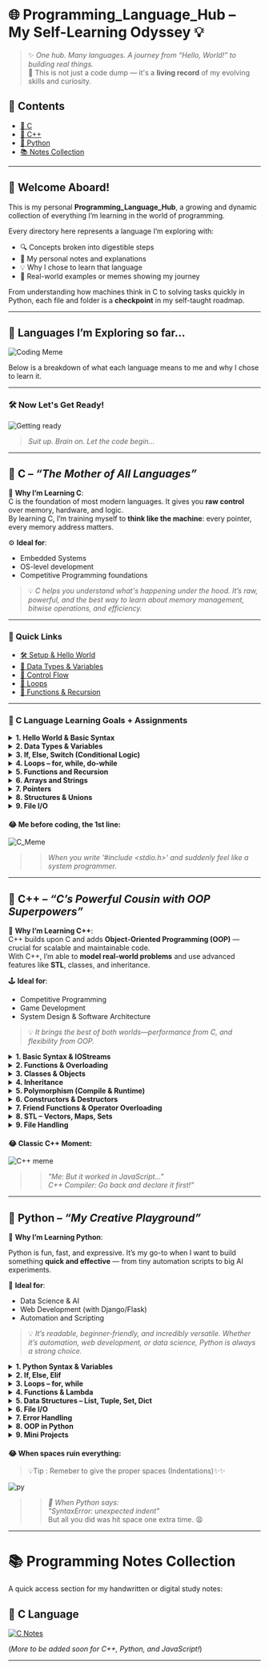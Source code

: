 # 🌐 Programming_Language_Hub – My Self-Learning Odyssey 💡

> ✨ *One hub. Many languages. A journey from “Hello, World!” to building real things.*  
> 📖 This is not just a code dump — it's a **living record** of my evolving skills and curiosity.


## 📂 Contents

- [🔵 C](#🔵-c)
- [🔷 C++](#🔷-c++)
- [🐍 Python](#🐍-python)
- [📚 Notes Collection](#📚-programming-notes-collection)

---

## 🚀 Welcome Aboard!

This is my personal **Programming_Language_Hub**, a growing and dynamic collection of everything I’m learning in the world of programming.

Every directory here represents a language I’m exploring with:
- 🔍 Concepts broken into digestible steps
- 📝 My personal notes and explanations
- 💡 Why I chose to learn that language
- 🤯 Real-world examples or memes showing my journey

From understanding how machines think in C to solving tasks quickly in Python, each file and folder is a **checkpoint** in my self-taught roadmap.

---

## 🧰 Languages I’m Exploring so far...

![Coding Meme](https://github.com/user-attachments/assets/2b26443f-699e-415d-8e0d-2eeb9766ac17)

Below is a breakdown of what each language means to me and why I chose to learn it.

---

### 🛠️ Now Let's Get Ready!

![Getting ready](https://github.com/user-attachments/assets/8906c470-4aeb-4d60-b9ee-76185395db1a)

> *Suit up. Brain on. Let the code begin...*

---

## 🔵 C – *“The Mother of All Languages”*

🧠 **Why I’m Learning C**:  
C is the foundation of most modern languages. It gives you **raw control** over memory, hardware, and logic.  
By learning C, I’m training myself to **think like the machine**: every pointer, every memory address matters.

⚙️ **Ideal for**:
- Embedded Systems
- OS-level development
- Competitive Programming foundations

> 💡 *C helps you understand what's happening under the hood. It’s raw, powerful, and the best way to learn about memory management, bitwise operations, and efficiency.*

---

### 🔗 Quick Links

- [🛠️ Setup & Hello World](./C%20Language/C_Setup.md)
- [🔢 Data Types & Variables](./C%20Language/Chapter-1.md)
- [🔀 Control Flow](./C%20Language/Control_Statements.md)
- [🔂 Loops](./C%20Language/Loops.md)
- [🔧 Functions & Recursion](./C%20Language/Functions_Recursion.md)

---

### 📘 C Language Learning Goals + Assignments

<details>
<summary><strong>1. Hello World & Basic Syntax</strong></summary>

- 🧪 **Practice:**
  - [ ] Write a "Hello, World!" program.
  - [ ] Print your name, age, and college using `printf()`.
    
    
    ![Once more](https://github.com/user-attachments/assets/02d1f6fd-b71e-43ae-aee3-9c3cfef6322c)

- 📚 **Assignment:**
  - [ ] Create a greeting generator that asks for the user’s name and displays a welcome message.
  - [ ] Print ASCII values of all characters from A–Z.

</details>

<details>
<summary><strong>2. Data Types & Variables</strong></summary>

- 🧪 **Practice:**
  - [ ] Declare and print variables of all primitive data types.

    ![Once more](https://github.com/user-attachments/assets/fc5cdeb8-8f10-4ad0-87f8-8204e1088f5c)

- 📚 **Assignment:**
  - [ ] Write a program that swaps two numbers using a third variable.
  - [ ] Create a simple interest calculator.

</details>

<details>
<summary><strong>3. If, Else, Switch (Conditional Logic)</strong></summary>

- 🧪 **Practice:**
  - [ ] Find the largest of three numbers.
  - [ ] Check if a number is even or odd.
    
    ![Once more](https://github.com/user-attachments/assets/6565334d-47b3-4ad3-a139-852b5c9b29de)

- 📚 **Assignment:**
  - [ ] Make a grading system (input marks → output grade).
  - [ ] Build a calculator using `switch-case`.

</details>

<details>
<summary><strong>4. Loops – for, while, do-while</strong></summary>

- 🧪 **Practice:**
  - [ ] Print numbers 1 to 10 using each loop.
  - [ ] Create a table of any number.
        
    ![Once more](https://github.com/user-attachments/assets/a47d7820-32ce-4f7b-91b6-28282e0b8132)

- 📚 **Assignment:**
  - [ ] Print Floyd's Triangle & Pascal’s Triangle.
  - [ ] Find the factorial of a number.
  - [ ] Check for a prime number.

</details>

<details>
<summary><strong>5. Functions and Recursion</strong></summary>

- 🧪 **Practice:**
  - [ ] Write a function to calculate power of a number.
  - [ ] Factorial using recursion. 
  
    ![Once more](https://github.com/user-attachments/assets/ccb5f55a-c878-43a2-adfe-4a445a7631bc)

- 📚 **Assignment:**
  - [ ] Create a menu-driven program for area calculations (circle, square, triangle).
  - [ ] Fibonacci series using recursion.

</details>

<details>
<summary><strong>6. Arrays and Strings</strong></summary>

- 🧪 **Practice:**
  - [ ] Take array input and display the sum.
  - [ ] Reverse a string.
    
    ![Once more](https://github.com/user-attachments/assets/992cca2a-ffcc-4040-abf6-030d2167d83a)

- 📚 **Assignment:**
  - [ ] Sort an array using bubble sort.
  - [ ] Check whether a string is a palindrome.
  - [ ] Find the frequency of elements in an array.

</details>

<details>
<summary><strong>7. Pointers</strong></summary>

- 🧪 **Practice:**
  - [ ] Print the address of a variable using pointers.
  - [ ] Use pointer to access array elements.
    
    ![Once more](https://github.com/user-attachments/assets/13488d2e-f175-4eba-b843-d2c60ddd8f04)

- 📚 **Assignment:**
  - [ ] Swap numbers using pointers.
  - [ ] Write a program to find length of a string using pointers.
  - [ ] Pointer to pointer example (chained referencing).

</details>

<details>
<summary><strong>8. Structures & Unions</strong></summary>

- 🧪 **Practice:**
  - [ ] Define a structure for student details (roll, name, marks).
  - [ ] Input and print structure data.
    
    ![Once more](https://github.com/user-attachments/assets/92a39948-bfec-4857-a994-2a61bec7b18d)

- 📚 **Assignment:**
  - [ ] Store and display 5 students’ details using structures.
  - [ ] Use `union` to demonstrate memory sharing concept.
  - [ ] Nested structure: Student with address sub-structure.

</details>

<details>
<summary><strong>9. File I/O</strong></summary>

- 🧪 **Practice:**
  - [ ] Write to a text file and read from it.
    
    ![Once more](https://github.com/user-attachments/assets/4b0788e1-70dc-4bce-82bd-716298a9335e)

- 📚 **Assignment:**
  - [ ] Create a contact book: take input for name and number, store in file.
  - [ ] Count total number of lines and words in a file.
  - [ ] Copy contents of one file into another.

</details>



#### 😂 Me before coding, the 1st line:

![C_Meme](https://github.com/user-attachments/assets/a89c7c42-2cf9-46b4-b690-8e4ec1ce955a)

>> *When you write '#include <stdio.h>' and suddenly feel like a system programmer.*

---

## 🔷 C++ – *“C’s Powerful Cousin with OOP Superpowers”*

🎯 **Why I’m Learning C++**:  
C++ builds upon C and adds **Object-Oriented Programming (OOP)** — crucial for scalable and maintainable code.  
With C++, I’m able to **model real-world problems** and use advanced features like **STL**, classes, and inheritance.

🕹️ **Ideal for**:
- Competitive Programming
- Game Development
- System Design & Software Architecture

> 💡 *It brings the best of both worlds—performance from C, and flexibility from OOP.*


<details>
<summary><strong>1. Basic Syntax & IOStreams</strong></summary>

- 🧪 **Practice:**
  - [ ] Write a "Hello World" using `cout`.
  - [ ] Take user input and output multiple data types.
      
    ![Once more](https://github.com/user-attachments/assets/63762732-4f1c-41b0-b152-3d22ef121bc9)

- 📚 **Assignment:**
  - [ ] Create a simple login system that checks username and password.
  - [ ] Build a mini program that adds two numbers with user input.

</details>

<details>
<summary><strong>2. Functions & Overloading</strong></summary>

- 🧪 **Practice:**
  - [ ] Write a function to add two numbers.
  - [ ] Create overloaded functions for integer, float, and double addition.
        
      ![Once more](https://github.com/user-attachments/assets/a6af0857-0de7-4447-acda-4555deff8861)

- 📚 **Assignment:**
  - [ ] Build a temperature converter (Celsius ↔ Fahrenheit).
  - [ ] Create a calculator using function overloading.
        

</details>

<details>
<summary><strong>3. Classes & Objects</strong></summary>

- 🧪 **Practice:**
  - [ ] Define a class with private variables and public methods.
  - [ ] Create object and access methods.
        
      ![Once more](https://github.com/user-attachments/assets/b19b5bad-2d51-4261-9210-cf97918faece)

- 📚 **Assignment:**
  - [ ] Design a BankAccount class: deposit, withdraw, balance.
  - [ ] Create a Rectangle class with area and perimeter functions.

</details>

<details>
<summary><strong>4. Inheritance</strong></summary>

- 🧪 **Practice:**
  - [ ] Implement single and multilevel inheritance.
  - [ ] Use `protected` access modifier.
        
      ![Once more](https://github.com/user-attachments/assets/e9e10e60-c446-40aa-a1a3-95dc401cf558)

- 📚 **Assignment:**
  - [ ] Vehicle → Car → ElectricCar inheritance example.
  - [ ] Staff → Teacher → SubjectTeacher hierarchy.

</details>

<details>
<summary><strong>5. Polymorphism (Compile & Runtime)</strong></summary>

- 🧪 **Practice:**
  - [ ] Function and operator overloading examples.
  - [ ] Virtual function implementation.
        
      ![Once more](https://github.com/user-attachments/assets/429e569b-f7c1-4dce-b513-f3007e4cd217)

- 📚 **Assignment:**
  - [ ] Create Shape base class, and derive Circle, Square with overridden `area()` function.
  - [ ] Demonstrate function overriding using virtual functions.

</details>

<details>
<summary><strong>6. Constructors & Destructors</strong></summary>

- 🧪 **Practice:**
  - [ ] Default, parameterized, and copy constructor examples.
        
    ![Once more](https://github.com/user-attachments/assets/4a463deb-6013-4387-95fa-0732a17bd6ec)

- 📚 **Assignment:**
  - [ ] Build a class that logs object creation and destruction (constructors/destructors).
  - [ ] Use constructor initialization lists.

</details>

<details>
<summary><strong>7. Friend Functions & Operator Overloading</strong></summary>

- 🧪 **Practice:**
  - [ ] Demonstrate friend function accessing private members.

  ![Once more](https://github.com/user-attachments/assets/5c5183d4-0522-4d4c-af47-882b22ca9b18)

- 📚 **Assignment:**
  - [ ] Overload `+` to add two complex numbers.
  - [ ] Overload `==` to compare two objects.

</details>

<details>
<summary><strong>8. STL – Vectors, Maps, Sets</strong></summary>

- 🧪 **Practice:**
  - [ ] Vector input/output and manipulation.
  - [ ] Use maps to store key-value pairs.
      
    ![Once more](https://github.com/user-attachments/assets/84819617-5a69-4655-96d0-5541b6bfbe41)

- 📚 **Assignment:**
  - [ ] Implement frequency counter using maps.
  - [ ] Sort a list of names using sets.

</details>

<details>
<summary><strong>9. File Handling</strong></summary>

- 🧪 **Practice:**
  - [ ] Read/write to a file using `fstream`.
    
    ![Once more](https://github.com/user-attachments/assets/772280c6-94ab-4d51-b886-8e2a5dcc6f38)

- 📚 **Assignment:**
  - [ ] Student data entry and report card generator.
  - [ ] Append data to a file and count total entries.

</details>


#### 😂 Classic C++ Moment:
![C++ meme](https://github.com/user-attachments/assets/38cc2c31-5018-4745-8062-5e12cfa04477)

>> *"Me: But it worked in JavaScript..."  
>> C++ Compiler: Go back and declare it first!"*



---

## 🐍 Python – *“My Creative Playground”*


🌈 **Why I’m Learning Python**:  

Python is fun, fast, and expressive. It’s my go-to when I want to build something **quick and effective** — from tiny automation scripts to big AI experiments.

🧠 **Ideal for**:
- Data Science & AI
- Web Development (with Django/Flask)
- Automation and Scripting

> 💡 *It’s readable, beginner-friendly, and incredibly versatile. Whether it’s automation, web development, or data science, Python is always a strong choice.*

<details>
<summary><strong>1. Python Syntax & Variables</strong></summary>

- 🧪 **Practice:**
  - [ ] Print “Hello, World!”
  - [ ] Assign and print variables of different types.
    
    ![Once more](https://github.com/user-attachments/assets/5ea08766-46ae-4b99-8c46-98007d9cb784)

- 📚 **Assignment:**
  - [ ] Build a BMI calculator.
  - [ ] Create a pattern using print (e.g., triangle of stars).

</details>

<details>
<summary><strong>2. If, Else, Elif</strong></summary>

- 🧪 **Practice:**
  - [ ] Write a program to check leap year.
  - [ ] Use if-elif to create a basic calculator.

    ![Once more](https://github.com/user-attachments/assets/9a64b062-1a0a-4841-b26f-ff25f0f92fd8)

- 📚 **Assignment:**
  - [ ] Build a grading system.
  - [ ] Create a number guessing game.

</details>

<details>
<summary><strong>3. Loops – for, while</strong></summary>

- 🧪 **Practice:**
  - [ ] Print all even numbers between 1–100.
  - [ ] Find factorial using loop.

    ![Once more](https://github.com/user-attachments/assets/f3333d83-a0e3-422b-9688-70671bea7ec7)

- 📚 **Assignment:** 
  - [ ] Check if a number is prime.
  - [ ] Multiplication table generator.

</details>

<details>
<summary><strong>4. Functions & Lambda</strong></summary>

- 🧪 **Practice:**
  - [ ] Write a function to calculate square of a number.
  - [ ] Use lambda to sort a list.
    
    ![Once more](https://github.com/user-attachments/assets/c216373f-8e60-4dc1-9660-e87e84c416d3)

- 📚 **Assignment:**
  - [ ] Build a calculator using functions.
  - [ ] Pass function as argument to another function.

</details>

<details>
<summary><strong>5. Data Structures – List, Tuple, Set, Dict</strong></summary>

- 🧪 **Practice:**
  - [ ] Create and modify all 4 types of structures.
    
    ![Once more](https://github.com/user-attachments/assets/e8c1ee46-e664-4a27-ab8d-abc681b161af)

- 📚 **Assignment:**
  - [ ] Word frequency counter using dictionary.
  - [ ] Student record using nested dictionary.

</details>

<details>
<summary><strong>6. File I/O</strong></summary>

- 🧪 **Practice:**
  - [ ] Read from and write to a file.
    
    ![Once more](https://github.com/user-attachments/assets/2d7d31d2-1297-40c0-abfb-e7748b2d8e4d)


- 📚 **Assignment:**
  - [ ] Create a to-do list app with save/load functionality.
  - [ ] Count number of lines, words, and characters in a file.

</details>

<details>
<summary><strong>7. Error Handling</strong></summary>

- 🧪 **Practice:**
  - [ ] Handle division by zero error.
  - [ ] Use `try/except/finally`.
    
    ![Once more](https://github.com/user-attachments/assets/7b9dade9-f533-4c22-9fa3-8d962fe94ec4)

- 📚 **Assignment:**
  - [ ] Validate user input (e.g., number input only).
  - [ ] Custom exception for age verification.

</details>

<details>
<summary><strong>8. OOP in Python</strong></summary>

- 🧪 **Practice:**
  - [ ] Create a simple class and object.
    
    ![Once more](https://github.com/user-attachments/assets/d4dc3ad4-b425-485f-8dcc-e13d8caffa62)

- 📚 **Assignment:**
  - [ ] Build a Student class with mark calculation.
  - [ ] Create an Employee management class with inheritance.

</details>

<details>
<summary><strong>9. Mini Projects</strong></summary>

- 🧪 **Practice:**
  - [ ] Create a number guessing game.
  - [ ] Build a basic calculator.

    ![Once more](https://github.com/user-attachments/assets/e4b461ed-c8f5-4062-bbf9-35772303e186)

- 📚 **Assignment:**
  - [ ] To-do list (with file storage)
  - [ ] Contact book CLI app
  - [ ] Rock-Paper-Scissors Game

</details>

#### 😂 When spaces ruin everything:

> 💡Tip : Remeber to give the proper spaces (Indentations)✨✨

![py](https://github.com/user-attachments/assets/219867b6-bd18-49de-9c9f-452347a06bfc)

>> *🐍 When Python says:*  
>> _"SyntaxError: unexpected indent"_  
>> But all you did was hit space one extra time. 😩


---


# 📚 Programming Notes Collection

A quick access section for my handwritten or digital study notes:

## 🔹 C Language  
[![C Notes](https://img.shields.io/badge/View%20PDF-Click%20Here-blue?logo=google-drive)](https://drive.google.com/file/d/1o6LI0p-68jOayya3fqRuIFaaILSTJfYR/view)

(*More to be added soon for C++, Python, and JavaScript!*)



---

